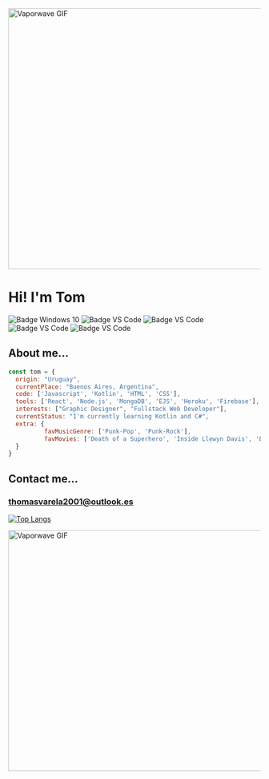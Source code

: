 <img src="https://media.giphy.com/media/Oy4nobvUxIonu/giphy.gif" width="900" height="521" alt="Vaporwave GIF"/>

# Hi! I'm Tom
![Badge Windows 10](https://img.shields.io/badge/OS-W%2010-orange?logo=windows&style=flat-square)
![Badge VS Code](https://img.shields.io/badge/IDE-VS%20Code-orange?logo=visualstudiocode&style=flat-square)
![Badge VS Code](https://img.shields.io/badge/Code-Javascript-orange?logo=javascript&style=flat-square)
![Badge VS Code](https://img.shields.io/badge/Code-Node.js-orange?logo=nodedotjs&style=flat-square)
![Badge VS Code](https://img.shields.io/badge/Code-jQuery-orange?logo=jquery&style=flat-square)
## About me...

```javascript
const tom = {
  origin: "Uruguay",
  currentPlace: "Buenos Aires, Argentina",
  code: ['Javascript', 'Kotlin', 'HTML', 'CSS'],
  tools: ['React', 'Node.js', 'MongoDB', 'EJS', 'Heroku', 'Firebase'],
  interests: ["Graphic Designer", "Fullstack Web Developer"],
  currentStatus: "I'm currently learning Kotlin and C#",
  extra: {
          favMusicGenre: ['Punk-Pop', 'Punk-Rock'],
          favMovies: ['Death of a Superhero', 'Inside Llewyn Davis', 'Blue Valentine', 'Trainspotting'],
  }
}
```

## Contact me...
### thomasvarela2001@outlook.es

[![Top Langs](https://github-readme-stats.vercel.app/api/top-langs/?username=luvous&layout=compact&hide=css&theme=tokyonight)](https://github.com/anuraghazra/github-readme-stats)


<img src="https://media.giphy.com/media/l2R09a5L5Bb6ppV7y/source.gif" width="900" height="481" alt="Vaporwave GIF"/>
